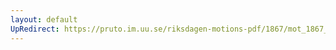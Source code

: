 ```yaml
---
layout: default
UpRedirect: https://pruto.im.uu.se/riksdagen-motions-pdf/1867/mot_1867__ak__60.pdf
---
```

